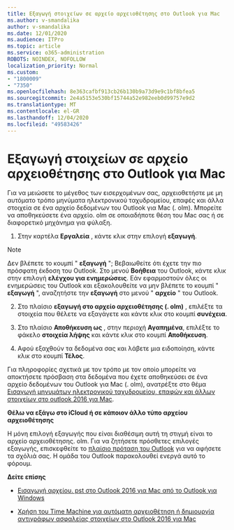 ```yaml
---
title: Εξαγωγή στοιχείων σε αρχείο αρχειοθέτησης στο Outlook για Mac
ms.author: v-smandalika
author: v-smandalika
ms.date: 12/01/2020
ms.audience: ITPro
ms.topic: article
ms.service: o365-administration
ROBOTS: NOINDEX, NOFOLLOW
localization_priority: Normal
ms.custom:
- "1800009"
- "7350"
ms.openlocfilehash: 8e363cafbf913cb26b130b9a73d9e9c1bf8bfea5
ms.sourcegitcommit: 2e4a5153e530bf15744a52e982eeb0d99757e9d2
ms.translationtype: MT
ms.contentlocale: el-GR
ms.lasthandoff: 12/04/2020
ms.locfileid: "49583426"
---
```

# <a name="export-items-to-an-archive-file-in-outlook-for-mac"></a>Εξαγωγή στοιχείων σε αρχείο αρχειοθέτησης στο Outlook για Mac

Για να μειώσετε το μέγεθος των εισερχομένων σας, αρχειοθετήστε με μη αυτόματο τρόπο μηνύματα ηλεκτρονικού ταχυδρομείου, επαφές και άλλα στοιχεία σε ένα αρχείο δεδομένων του Outlook για Mac (. olm). Μπορείτε να αποθηκεύσετε ένα αρχείο. olm σε οποιαδήποτε θέση του Mac σας ή σε διαφορετικό μηχάνημα για φύλαξη.

1. Στην καρτέλα **Εργαλεία** , κάντε κλικ στην επιλογή **εξαγωγή**.

> [!NOTE]
> Δεν βλέπετε το κουμπί " **εξαγωγή** "; Βεβαιωθείτε ότι έχετε την πιο πρόσφατη έκδοση του Outlook. Στο μενού **Βοήθεια** του Outlook, κάντε κλικ στην επιλογή **ελέγχου για ενημερώσεις**. Εάν εφαρμοστούν όλες οι ενημερώσεις του Outlook και εξακολουθείτε να μην βλέπετε το κουμπί " **εξαγωγή** ", αναζητήστε την **εξαγωγή** στο μενού " **αρχείο** " του Outlook.

2. Στο πλαίσιο **εξαγωγή στο αρχείο αρχειοθέτησης (. olm)** , επιλέξτε τα στοιχεία που θέλετε να εξαγάγετε και κάντε κλικ στο κουμπί **συνέχεια**.

3. Στο πλαίσιο **Αποθήκευση ως** , στην περιοχή **Αγαπημένα**, επιλέξτε το φάκελο **στοιχεία λήψης** και κάντε κλικ στο κουμπί **Αποθήκευση**.

4. Αφού εξαχθούν τα δεδομένα σας και λάβετε μια ειδοποίηση, κάντε κλικ στο κουμπί **Τέλος**.

Για πληροφορίες σχετικά με τον τρόπο με τον οποίο μπορείτε να αποκτήσετε πρόσβαση στα δεδομένα που έχετε αποθηκεύσει σε ένα αρχείο δεδομένων του Outlook για Mac (. olm), ανατρέξτε στο θέμα [Εισαγωγή μηνυμάτων ηλεκτρονικού ταχυδρομείου, επαφών και άλλων στοιχείων στο outlook 2016 για Mac](https://support.microsoft.com/office/import-and-export-outlook-email-contacts-and-calendar-92577192-3881-4502-b79d-c3bbada6c8ef#ID0EAACAAA=macOS).

**Θέλω να εξάγω στο iCloud ή σε κάποιον άλλο τύπο αρχείου αρχειοθέτησης**

Η μόνη επιλογή εξαγωγής που είναι διαθέσιμη αυτή τη στιγμή είναι το αρχείο αρχειοθέτησης. olm. Για να ζητήσετε πρόσθετες επιλογές εξαγωγής, επισκεφθείτε το [πλαίσιο πρόταση του Outlook](https://outlook.uservoice.com/) για να αφήσετε τα σχόλιά σας. Η ομάδα του Outlook παρακολουθεί ενεργά αυτό το φόρουμ.

**Δείτε επίσης**

- [Εισαγωγή αρχείου. pst στο Outlook 2016 για Mac από το Outlook για Windows](https://support.microsoft.com/office/import-a-pst-file-into-outlook-for-mac-from-outlook-for-windows-b4a6a1d6-94bb-4c85-a4fc-a83dc690e18c)

- [Χρήση του Time Machine για αυτόματη αρχειοθέτηση ή δημιουργία αντιγράφων ασφαλείας στοιχείων στο Outlook 2016 για Mac](https://support.microsoft.com/office/automatically-archive-or-back-up-outlook-for-mac-items-441fcce5-2262-4b64-ac8c-fa949df989f5)

